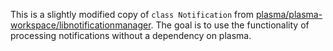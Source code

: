This is a slightly modified copy of `class Notification` from [plasma/plasma-workspace/libnotificationmanager](https://invent.kde.org/plasma/plasma-workspace/-/blob/master/libnotificationmanager/).
The goal is to use the functionality of processing notifications without a dependency on plasma.
